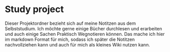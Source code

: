 # Study project

Dieser Projektordner bezieht sich auf meine Notitzen aus dem Selbststudium.
Ich möchte gerne einige Bücher durchlesen und erarbeiten und auch einige Sachen Praktisch 
Wegnotieren können. Das mache ich hier im markdown Format für mich, sodass ich später
die Notitzen nachvollziehen kann und auch für mich als kleines Wiki nutzen kann.
